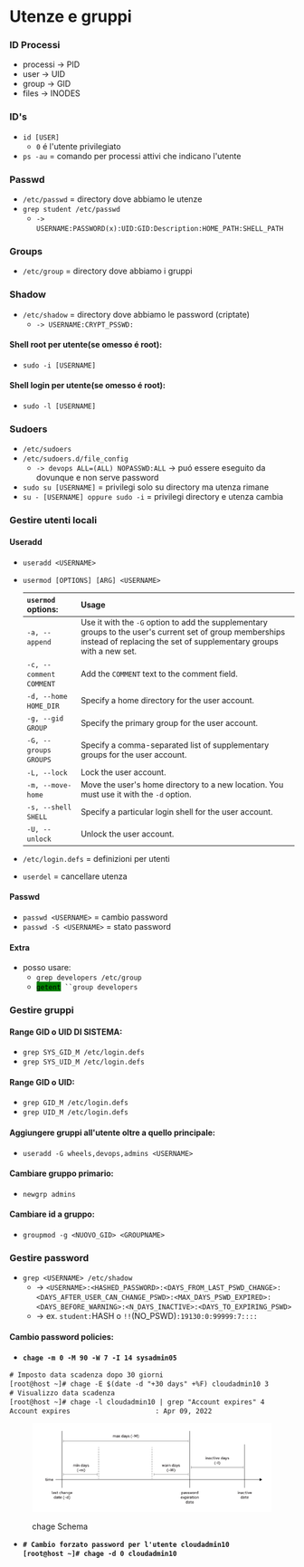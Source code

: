 # Utenze e gruppi

### ID Processi

* processi -> PID
* user -> UID
* group -> GID
* files -> INODES

### ID's

* `id [USER]`
  * `0` é l'utente privilegiato
* `ps -au` = comando per processi attivi che indicano l'utente

### Passwd

* `/etc/passwd` = directory dove abbiamo le utenze
* `grep student /etc/passwd`
  * `-> USERNAME:PASSWORD(x):UID:GID:Description:HOME_PATH:SHELL_PATH`

### Groups

* `/etc/group` = directory dove abbiamo i gruppi

### Shadow

* `/etc/shadow` = directory dove abbiamo le password (criptate)
  * `-> USERNAME:CRYPT_PSSWD:`

#### Shell root per utente(se omesso é root):

* `sudo -i [USERNAME]`

#### Shell login per utente(se omesso é root):

* `sudo -l [USERNAME]`

### Sudoers

* `/etc/sudoers`&#x20;
* `/etc/sudoers.d/file_config`
  * `-> devops ALL=(ALL) NOPASSWD:ALL` -> puó essere eseguito da dovunque e non serve password
* `sudo su [USERNAME]` = privilegi solo su directory ma utenza rimane
* `su - [USERNAME] oppure sudo -i` = privilegi directory e utenza cambia

### Gestire utenti locali

#### Useradd

* `useradd <USERNAME>`
*   `usermod [OPTIONS] [ARG] <USERNAME>`

    | `usermod` options:      | Usage                                                                                                                                                                           |
    | ----------------------- | ------------------------------------------------------------------------------------------------------------------------------------------------------------------------------- |
    | `-a, --append`          | Use it with the `-G` option to add the supplementary groups to the user's current set of group memberships instead of replacing the set of supplementary groups with a new set. |
    | `-c, --comment COMMENT` | Add the `COMMENT` text to the comment field.                                                                                                                                    |
    | `-d, --home HOME_DIR`   | Specify a home directory for the user account.                                                                                                                                  |
    | `-g, --gid GROUP`       | Specify the primary group for the user account.                                                                                                                                 |
    | `-G, --groups GROUPS`   | Specify a comma-separated list of supplementary groups for the user account.                                                                                                    |
    | `-L, --lock`            | Lock the user account.                                                                                                                                                          |
    | `-m, --move-home`       | Move the user's home directory to a new location. You must use it with the `-d` option.                                                                                         |
    | `-s, --shell SHELL`     | Specify a particular login shell for the user account.                                                                                                                          |
    | `-U, --unlock`          | Unlock the user account.                                                                                                                                                        |


* `/etc/login.defs` = definizioni per utenti
* `userdel` = cancellare utenza

#### Passwd

* `passwd <USERNAME>` = cambio password
* `passwd -S <USERNAME>` = stato password

#### Extra

* posso usare:
  * `grep developers /etc/group`
  * <mark style="background-color:green;">`getent`</mark>` ``group developers`

### Gestire gruppi

#### Range GID o UID DI SISTEMA:

* `grep SYS_GID_M /etc/login.defs`
* `grep SYS_UID_M /etc/login.defs`

#### Range GID o UID:

* `grep GID_M /etc/login.defs`
* `grep UID_M /etc/login.defs`

#### Aggiungere gruppi all'utente oltre a quello principale:

* `useradd -G wheels,devops,admins <USERNAME>`

#### Cambiare gruppo primario:

* `newgrp admins`

#### Cambiare id a gruppo:

* `groupmod -g <NUOVO_GID> <GROUPNAME>`

### Gestire password

* `grep <USERNAME> /etc/shadow`
  * -> `<USERNAME>:<HASHED_PASSWORD>:<DAYS_FROM_LAST_PSWD_CHANGE>:<DAYS_AFTER_USER_CAN_CHANGE_PSWD>:<MAX_DAYS_PSWD_EXPIRED>:<DAYS_BEFORE_WARNING>:<N_DAYS_INACTIVE>:<DAYS_TO_EXPIRING_PSWD>`
  * -> ex. `student:`HASH o `!!`(NO\_PSWD)`:19130:0:99999:7::::`

#### Cambio password policies:

* <pre><code><strong>chage -m 0 -M 90 -W 7 -I 14 sysadmin05
  </strong></code></pre>

```
# Imposto data scadenza dopo 30 giorni
[root@host ~]# chage -E $(date -d "+30 days" +%F) cloudadmin10 3
# Visualizzo data scadenza
[root@host ~]# chage -l cloudadmin10 | grep "Account expires" 4
Account expires						: Apr 09, 2022
```

<figure><img src=".gitbook/assets/image (1) (1) (1) (1) (1).png" alt=""><figcaption><p>chage Schema</p></figcaption></figure>

* <pre><code><strong># Cambio forzato password per l'utente cloudadmin10
  </strong><strong>[root@host ~]# chage -d 0 cloudadmin10
  </strong></code></pre>
